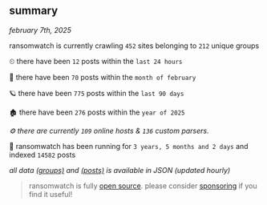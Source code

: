 
## summary
_february 7th, 2025_

ransomwatch is currently crawling `452` sites belonging to `212` unique groups

⏲ there have been `12` posts within the `last 24 hours`

🦈 there have been `70` posts within the `month of february`

🪐 there have been `775` posts within the `last 90 days`

🏚 there have been `276` posts within the `year of 2025`

_⚙️ there are currently `109` online hosts & `136` custom parsers._

🦕 ransomwatch has been running for `3 years, 5 months and 2 days` and indexed `14582` posts

_all data  [(groups)](http://ransomwhat.telemetry.ltd/groups) and [(posts)](http://ransomwhat.telemetry.ltd/posts) is available in JSON (updated hourly)_

> ransomwatch is fully [open source](https://github.com/joshhighet/ransomwatch#ransomwatch--). please consider [sponsoring](https://github.com/sponsors/joshhighet) if you find it useful!
